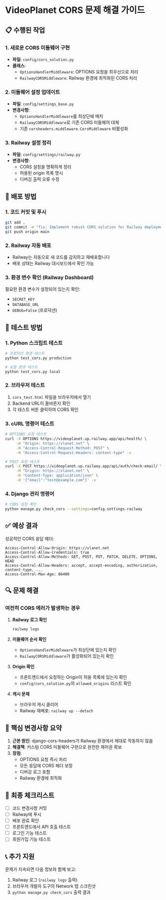 # VideoPlanet CORS 문제 해결 가이드

## 📋 수행된 작업

### 1. 새로운 CORS 미들웨어 구현
- **파일**: `config/cors_solution.py`
- **클래스**: 
  - `OptionsHandlerMiddleware`: OPTIONS 요청을 최우선으로 처리
  - `RailwayCORSMiddleware`: Railway 환경에 최적화된 CORS 처리

### 2. 미들웨어 설정 업데이트
- **파일**: `config/settings_base.py`
- **변경사항**:
  - `OptionsHandlerMiddleware`를 최상단에 배치
  - `RailwayCORSMiddleware`로 기존 CORS 미들웨어 대체
  - 기존 `corsheaders.middleware.CorsMiddleware` 비활성화

### 3. Railway 설정 정리
- **파일**: `config/settings/railway.py`
- **변경사항**:
  - CORS 설정을 명확하게 정리
  - 허용된 origin 목록 명시
  - 디버깅 출력 오류 수정

## 🚀 배포 방법

### 1. 코드 커밋 및 푸시
```bash
git add .
git commit -m "fix: Implement robust CORS solution for Railway deployment"
git push origin main
```

### 2. Railway 자동 배포
- Railway는 자동으로 새 코드를 감지하고 재배포합니다
- 배포 상태는 Railway 대시보드에서 확인 가능

### 3. 환경 변수 확인 (Railway Dashboard)
필요한 환경 변수가 설정되어 있는지 확인:
- `SECRET_KEY`
- `DATABASE_URL`
- `DEBUG=False` (프로덕션)

## 🧪 테스트 방법

### 1. Python 스크립트 테스트
```bash
# 프로덕션 환경 테스트
python test_cors.py production

# 로컬 환경 테스트
python test_cors.py local
```

### 2. 브라우저 테스트
1. `cors_test.html` 파일을 브라우저에서 열기
2. Backend URL이 올바른지 확인
3. 각 테스트 버튼 클릭하여 CORS 확인

### 3. cURL 명령어 테스트
```bash
# OPTIONS 요청 테스트
curl -X OPTIONS https://videoplanet.up.railway.app/api/health/ \
     -H "Origin: https://vlanet.net" \
     -H "Access-Control-Request-Method: POST" \
     -H "Access-Control-Request-Headers: content-type" -v

# POST 요청 테스트
curl -X POST https://videoplanet.up.railway.app/api/auth/check-email/ \
     -H "Origin: https://vlanet.net" \
     -H "Content-Type: application/json" \
     -d '{"email":"test@example.com"}' -v
```

### 4. Django 관리 명령어
```bash
# CORS 설정 확인
python manage.py check_cors --settings=config.settings.railway
```

## ✅ 예상 결과

성공적인 CORS 응답 헤더:
```
Access-Control-Allow-Origin: https://vlanet.net
Access-Control-Allow-Credentials: true
Access-Control-Allow-Methods: GET, POST, PUT, PATCH, DELETE, OPTIONS, HEAD
Access-Control-Allow-Headers: accept, accept-encoding, authorization, content-type, ...
Access-Control-Max-Age: 86400
```

## 🔍 문제 해결

### 여전히 CORS 에러가 발생하는 경우

1. **Railway 로그 확인**
   ```bash
   railway logs
   ```

2. **미들웨어 순서 확인**
   - `OptionsHandlerMiddleware`가 최상단에 있는지 확인
   - `RailwayCORSMiddleware`가 활성화되어 있는지 확인

3. **Origin 확인**
   - 프론트엔드에서 요청하는 Origin이 허용 목록에 있는지 확인
   - `config/cors_solution.py`의 `allowed_origins` 리스트 확인

4. **캐시 문제**
   - 브라우저 캐시 클리어
   - Railway 재배포: `railway up --detach`

## 📝 핵심 변경사항 요약

1. **근본 원인**: django-cors-headers가 Railway 환경에서 제대로 작동하지 않음
2. **해결책**: 커스텀 CORS 미들웨어 구현으로 완전한 제어권 확보
3. **장점**:
   - OPTIONS 요청 즉시 처리
   - 모든 응답에 CORS 헤더 보장
   - 디버깅 로그 포함
   - Railway 환경에 최적화

## 🎯 최종 체크리스트

- [ ] 코드 변경사항 커밋
- [ ] Railway에 푸시
- [ ] 배포 완료 확인
- [ ] 프론트엔드에서 API 호출 테스트
- [ ] 로그인 기능 테스트
- [ ] 회원가입 기능 테스트

## 📞 추가 지원

문제가 지속되면 다음 정보와 함께 보고:
1. Railway 로그 (`railway logs` 출력)
2. 브라우저 개발자 도구의 Network 탭 스크린샷
3. `python manage.py check_cors` 출력 결과